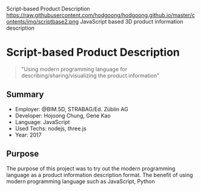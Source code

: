 Script-based Product Description
https://raw.githubusercontent.com/hodgoong/hodgoong.github.io/master/contents/img/scriptbase2.png
JavaScript based 3D product information description

# Script-based Product Description
> "Using modern programming language for describing/sharing/visualizing the product information"

## Summary
- Employer:  @BIM.5D, STRABAG/Ed. Züblin AG
- Developer: Hojoong Chung, Gene Kao
- Language: JavaScript
- Used Techs: nodejs, three.js
- Year: 2017

## Purpose
The purpose of this project was to try out the modern programming language as a product information description format. The benefit of using modern programming language such as JavaScript, Python 
